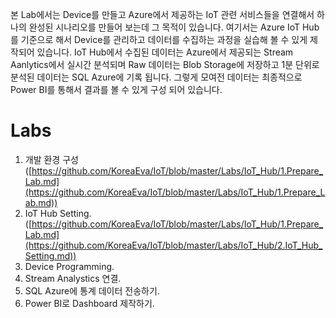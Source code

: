﻿본 Lab에서는 Device를 만들고 Azure에서 제공하는 IoT 관련 서비스들을 연결해서 하나의 완성된 시나리오를 만들어 보는데 그 목적이 있습니다. 
여기서는 Azure IoT Hub를 기준으로 해서 Device를 관리하고 데이터를 수집하는 과정을 실습해 볼 수 있게 제작되어 있습니다. IoT Hub에서 수집된 데이터는 Azure에서 제공되는 Stream Aanlytics에서 실시간 분석되며 Raw 데이터는 Blob Storage에 저장하고 1분 단위로 분석된 데이터는 SQL Azure에 기록 됩니다. 
 그렇게 모여전 데이터는 최종적으로 Power BI를 통해서 결과를 볼 수 있게 구성 되어 있습니다. 

# Labs

1. 개발 환경 구성 <br>
   ([https://github.com/KoreaEva/IoT/blob/master/Labs/IoT_Hub/1.Prepare_Lab.md](https://github.com/KoreaEva/IoT/blob/master/Labs/IoT_Hub/1.Prepare_Lab.md))
2. IoT Hub Setting.<br>
   ([https://github.com/KoreaEva/IoT/blob/master/Labs/IoT_Hub/1.Prepare_Lab.md](https://github.com/KoreaEva/IoT/blob/master/Labs/IoT_Hub/2.IoT_Hub_Setting.md))
3. Device Programming.
4. Stream Analystics 연결.
5. SQL Azure에 통계 데이터 전송하기. 
6. Power BI로 Dashboard 제작하기.

 